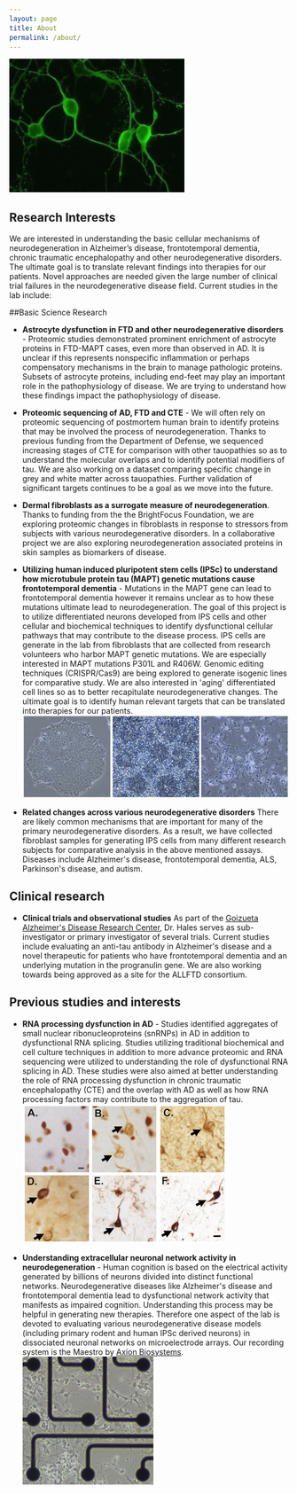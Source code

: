 ```yaml
---
layout: page
title: About
permalink: /about/
---
```


![Green neurons](https://github.com/haleslab/haleslab.github.io/blob/master/Greenneurons.png?raw=true "Primary mouse cortical neurons labeled with MAP2")

## Research Interests

We are interested in understanding the basic cellular mechanisms of neurodegeneration in Alzheimer’s disease, frontotemporal dementia, chronic traumatic encephalopathy and other neurodegenerative disorders. The ultimate goal is to translate relevant findings into therapies for our patients. Novel approaches are needed given the large number of clinical trial failures in the neurodegenerative disease field. Current studies in the lab include:

##Basic Science Research

* **Astrocyte dysfunction in FTD and other neurodegenerative disorders** - Proteomic studies demonstrated prominent enrichment of astrocyte proteins in FTD-MAPT cases, even more than observed in AD. It is unclear if this represents nonspecific inflammation or perhaps compensatory mechanisms in the brain to manage pathologic proteins. Subsets of astrocyte proteins, including end-feet may play an important role in the pathophysiology of disease. We are trying to understand how these findings impact the pathophysiology of disease.

* **Proteomic sequencing of AD, FTD and CTE** - We will often rely on proteomic sequencing of postmortem human brain to identify proteins that may be involved the process of neurodegeneration. Thanks to previous funding from the Department of Defense, we sequenced increasing stages of CTE for comparison with other tauopathies so as to understand the molecular overlaps and to identify potential modifiers of tau. We are also working on a dataset comparing specific change in grey and white matter across tauopathies. Further validation of significant targets continues to be a goal as we move into the future.

* **Dermal fibroblasts as a surrogate measure of neurodegeneration**. Thanks to funding from the the BrightFocus Foundation, we are exploring proteomic changes in fibroblasts in response to stressors from subjects with various neurodegenerative disorders. In a collaborative project we are also exploring neurodegeneration associated proteins in skin samples as biomarkers of disease.

* **Utilizing human induced pluripotent stem cells (IPSc) to understand how microtubule protein tau (MAPT) genetic mutations cause frontotemporal dementia** - Mutations in the MAPT gene can lead to frontotemporal dementia however it remains unclear as to how these mutations ultimate lead to neurodegeneration.  The goal of this project is to utilize differentiated neurons developed from IPS cells and other cellular and biochemical techniques to identify dysfunctional cellular pathways that may contribute to the disease process. IPS cells are generate in the lab from fibroblasts that are collected from research volunteers who harbor MAPT genetic mutations.  We are especially interested in MAPT mutations P301L and R406W. Genomic editing techniques (CRISPR/Cas9) are being explored to generate isogenic lines for comparative study. We are also interested in 'aging' differentiated cell lines so as to better recapitulate neurodegenerative changes. The ultimate goal is to identify human relevant targets that can be translated into therapies for our patients.
![IPS to neuron figure](https://github.com/haleslab/haleslab.github.io/blob/master/IPS%20to%20neuron.png?raw=true "Left: Stem cell colony, Middle: neural rosettes, Right: IPSc derived neurons")

* **Related changes across various neurodegenerative disorders** There are likely common mechanisms that are important for many of the primary neurodegenerative disorders.  As a result, we have collected fibroblast samples for generating IPS cells from many different research subjects for comparative analysis in the above mentioned assays.  Diseases include Alzheimer's disease, frontotemporal dementia, ALS, Parkinson's disease, and autism.

## Clinical research

* **Clinical trials and observational studies** As part of the [Goizueta Alzheimer's Disease Research Center](http://alzheimers.emory.edu/), Dr. Hales serves as sub-investigator or primary investigator of several trials. Current studies include evaluating an anti-tau antibody in Alzheimer's disease and a novel therapeutic for patients who have frontotemporal dementia and an underlying mutation in the progranulin gene. We are also working towards being approved as a site for the ALLFTD consortium.

## Previous studies and interests

* **RNA processing dysfunction in AD** - Studies identified aggregates of small nuclear ribonucleoproteins (snRNPs) in AD in addition to dysfunctional RNA splicing. Studies utilizing traditional biochemical and cell culture techniques in addition to more advance proteomic and RNA sequencing were utilized to understanding the role of dysfunctional RNA splicing in AD. These studies were also aimed at better understanding the role of RNA processing dysfunction in chronic traumatic encephalopathy (CTE) and the overlap with AD as well as how RNA processing factors may contribute to the aggregation of tau.
![RNA processing factor aggregates](https://github.com/haleslab/haleslab.github.io/blob/master/snRNP%20tangle%20figure.png?raw=true "Immunohistochemistry staining of RNA processing factors in postmortem human brain. A: control, B-D: Alzheimer's disease, and E-F: CTE")

* **Understanding extracellular neuronal network activity in neurodegeneration** - Human cognition is based on the electrical activity generated by billions of neurons divided into distinct functional networks. Neurodegenerative diseases like Alzheimer's disease and frontotemporal dementia lead to dysfunctional network activity that manifests as impaired cognition. Understanding this process may be helpful in generating new therapies. Therefore one aspect of the lab is devoted to evaluating various neurodegenerative disease models (including primary rodent and human IPSc derived neurons) in dissociated neuronal networks on microelectrode arrays.  Our recording system is the Maestro by [Axion Biosystems](http://www.axionbiosystems.com/).
![IPS neuron on MEA](https://github.com/haleslab/haleslab.github.io/blob/master/IPSneuronsonMEAcopy.jpg?raw=true "IPSc derived neurons on a MEA")
